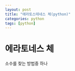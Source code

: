 ```yaml
---
layout: post
title: "에라토스테네스 체(python)"
categories: python
tags: [python]
---
```


# 에라토네스 체

소수를 찾는 방법중 하나



